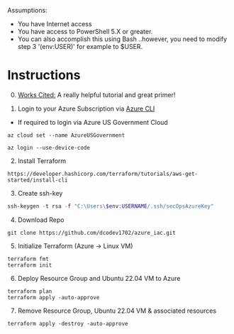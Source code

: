Assumptions:
* You have Internet access
* You have access to PowerShell 5.X or greater. <br />
* You can also accomplish this using Bash ..however, you need to modify step 3 '$($env:USER)' for example to $USER. <br />

# Instructions
0. [Works Cited:](https://www.youtube.com/watch?v=V53AHWun17s) A really helpful tutorial and great primer!

1. Login to your Azure Subscription via
[Azure CLI](https://learn.microsoft.com/en-us/cli/azure/install-azure-cli-windows?tabs=azure-cli)

  * If required to login via Azure US Government Cloud
```code
az cloud set --name AzureUSGovernment
```

```code
az login --use-device-code
```

2. Install Terraform
```code
https://developer.hashicorp.com/terraform/tutorials/aws-get-started/install-cli
```

3. Create ssh-key
```PowerShell
ssh-keygen -t rsa -f "C:\Users\$env:USERNAME/.ssh/secOpsAzureKey"
```

4. Download Repo
```code
git clone https://github.com/dcodev1702/azure_iac.git
```

5. Initialize Terraform (Azure -> Linux VM)
```code
terraform fmt
terraform init
```

6. Deploy Resource Group and Ubuntu 22.04 VM to Azure
```code
terraform plan
terraform apply -auto-approve
```

7. Remove Resource Group, Ubuntu 22.04 VM & associated resources
```code
terraform apply -destroy -auto-approve
```
